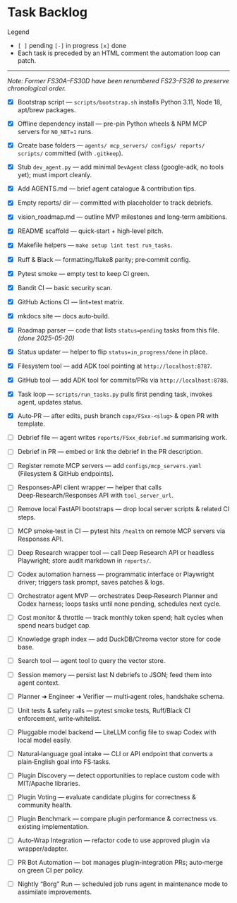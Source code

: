 # Task Backlog

Legend  

* `[ ]` pending   `[-]` in progress   `[x]` done  
* Each task is preceded by an HTML comment the automation loop can patch.

---

*Note: Former FS30A–FS30D have been renumbered FS23–FS26 to preserve chronological order.*

<!-- FS01 -->
* [x] Bootstrap script — `scripts/bootstrap.sh` installs Python 3.11, Node 18, apt/brew packages.

<!-- FS02 -->
* [x] Offline dependency install — pre-pin Python wheels & NPM MCP servers for `NO_NET=1` runs.

<!-- FS03 -->
* [x] Create base folders — `agents/ mcp_servers/ configs/ reports/ scripts/` committed (with `.gitkeep`).

<!-- FS04 -->
* [x] Stub `dev_agent.py` — add minimal `DevAgent` class (google-adk, no tools yet); must import cleanly.

<!-- FS05 -->
* [x] Add AGENTS.md — brief agent catalogue & contribution tips.

<!-- FS06 -->
* [x] Empty reports/ dir — committed with placeholder to track debriefs.

<!-- FS07 -->
* [x] vision_roadmap.md — outline MVP milestones and long‑term ambitions.

<!-- FS08 -->
* [x] README scaffold — quick‑start + high‑level pitch.

<!-- FS09 -->
* [x] Makefile helpers — `make setup lint test run_tasks`.

<!-- FS10 -->
* [x] Ruff & Black — formatting/flake8 parity; pre‑commit config.

<!-- FS11 -->
* [x] Pytest smoke — empty test to keep CI green.

<!-- FS12 -->
* [x] Bandit CI — basic security scan.

<!-- FS13 -->
* [x] GitHub Actions CI — lint+test matrix.

<!-- FS14 -->
* [x] mkdocs site — docs auto‑build.

<!-- FS15 -->
* [x] Roadmap parser — code that lists `status=pending` tasks from this file. *(done 2025-05-20)*

<!-- FS16 -->
* [x] Status updater — helper to flip `status=in_progress/done` in place.

<!-- FS17 -->
* [x] Filesystem tool — add ADK tool pointing at `http://localhost:8787`.

<!-- FS18 -->
* [x] GitHub tool — add ADK tool for commits/PRs via `http://localhost:8788`.

<!-- FS19 -->
* [x] Task loop — `scripts/run_tasks.py` pulls first pending task, invokes agent, updates status.

<!-- FS20 -->
* [x] Auto‑PR — after edits, push branch `capx/FSxx‑<slug>` & open PR with template.

<!-- FS21 -->
* [ ] Debrief file — agent writes `reports/FSxx_debrief.md` summarising work.

<!-- FS22 -->
* [ ] Debrief in PR — embed or link the debrief in the PR description.

<!-- FS23 -->
* [ ] Register remote MCP servers — add `configs/mcp_servers.yaml` (Filesystem & GitHub endpoints).

<!-- FS24 -->
* [ ] Responses‑API client wrapper — helper that calls Deep‑Research/Responses API with `tool_server_url`.

<!-- FS25 -->
* [ ] Remove local FastAPI bootstraps — drop local server scripts & related CI steps.

<!-- FS26 -->
* [ ] MCP smoke‑test in CI — pytest hits `/health` on remote MCP servers via Responses API.

<!-- FS27 -->
* [ ] Deep Research wrapper tool — call Deep Research API or headless Playwright; store audit markdown in `reports/`.

<!-- FS28 -->
* [ ] Codex automation harness — programmatic interface or Playwright driver; triggers task prompt, saves patches & logs.

<!-- FS29 -->
* [ ] Orchestrator agent MVP — orchestrates Deep‑Research Planner and Codex harness; loops tasks until none pending, schedules next cycle.

<!-- FS30 -->
* [ ] Cost monitor & throttle — track monthly token spend; halt cycles when spend nears budget cap.

<!-- FS31 -->
* [ ] Knowledge graph index — add DuckDB/Chroma vector store for code base.

<!-- FS32 -->
* [ ] Search tool — agent tool to query the vector store.

<!-- FS33 -->
* [ ] Session memory — persist last N debriefs to JSON; feed them into agent context.

<!-- FS34 -->
* [ ] Planner ➜ Engineer ➜ Verifier — multi‑agent roles, handshake schema.

<!-- FS35 -->
* [ ] Unit tests & safety rails — pytest smoke tests, Ruff/Black CI enforcement, write‑whitelist.

<!-- FS36 -->
* [ ] Pluggable model backend — LiteLLM config file to swap Codex with local model easily.

<!-- FS37 -->
* [ ] Natural‑language goal intake — CLI or API endpoint that converts a plain‑English goal into FS‑tasks.

<!-- FS38 -->
* [ ] Plugin Discovery — detect opportunities to replace custom code with MIT/Apache libraries.

<!-- FS39 -->
* [ ] Plugin Voting — evaluate candidate plugins for correctness & community health.

<!-- FS40 -->
* [ ] Plugin Benchmark — compare plugin performance & correctness vs. existing implementation.

<!-- FS41 -->
* [ ] Auto‑Wrap Integration — refactor code to use approved plugin via wrapper/adapter.

<!-- FS42 -->
* [ ] PR Bot Automation — bot manages plugin‑integration PRs; auto‑merge on green CI per policy.

<!-- FS43 -->
* [ ] Nightly “Borg” Run — scheduled job runs agent in maintenance mode to assimilate improvements.
